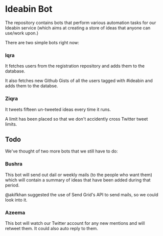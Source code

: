 # Ideabin Bot

The repository contains bots that perform various automation tasks for our Ideabin service (which aims at creating a store of ideas that anyone can use/work upon.)

There are two simple bots right now:

### Iqra

It fetches users from the registration repository and adds them to the database.

It also fetches new Github Gists of all the users tagged with #ideabin and adds them to the databse.

### Ziqra

It tweets fifteen un-tweeted ideas every time it runs.

A limit has been placed so that we don't accidently cross Twitter tweet limits.

## Todo

We've thought of two more bots that we still have to do:

### Bushra

This bot will send out dail or weekly mails (to the people who want them) which will contain a summary of ideas that have been added during that period.

@akifkhan suggested the use of Send Grid's API to send mails, so we could look into it.

### Azeema

This bot will watch our Twitter account for any new mentions and will retweet them. It could also auto reply to them.
